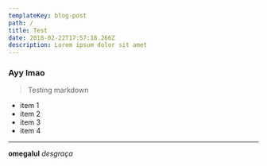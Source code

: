 ```yaml
---
templateKey: blog-post
path: /
title: Test
date: 2018-02-22T17:57:18.266Z
description: Lorem ipsum dolor sit amet
---
```

### Ayy lmao

> Testing markdown

- item 1
- item 2
- item 3
- item 4

---

**omegalul** _desgraça_

